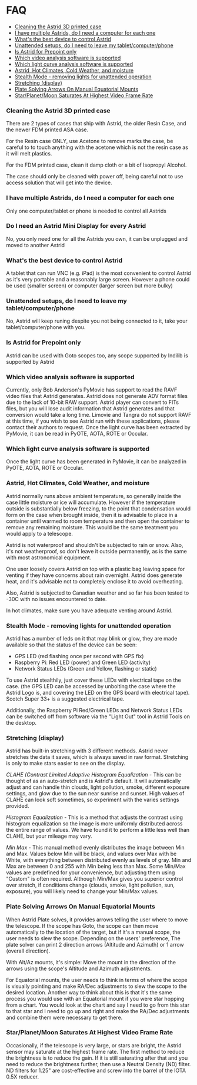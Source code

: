 # FAQ

* [Cleaning the Astrid 3D printed case](#cleaning-the-astrid-3D-printed-case)
* [I have multiple Astrids, do I need a computer for each one](#i-have-multiple-astrids,-do-i-need-a-computer-for-each-one)
* [What's the best device to control Astrid](#what's-the-best-device-to-control-astrid)
* [Unattended setups, do I need to leave my tablet/computer/phone](#unattended-setups,-do-i-need-to-leave-my-tablet/computer/phone)
* [Is Astrid for Prepoint only](#is-astrid-for-prepoint-only)
* [Which video analysis software is supported](#which-video-analysis-software-is-supported)
* [Which light curve analysis software is supported](#which-light-curve-analysis-software-is-supported)
* [Astrid, Hot Climates, Cold Weather, and moisture](#astrid,-hot-climates,-cold-weather,-and-moisture)
* [Stealth Mode - removing lights for unattended operation](#stealth-mode---removing-lights-for-unattended-operation)
* [Stretching (display)](#stretching-(display))
* [Plate Solving Arrows On Manual Equatorial Mounts](#plate-solving-arrows-on-manual-equatorial-mounts)
* [Star/Planet/Moon Saturates At Highest Video Frame Rate](#star/planet/moon-saturates-at-highest-video-frame-rate)

### Cleaning the Astrid 3D printed case

There are 2 types of cases that ship with Astrid, the older Resin Case, and the newer FDM printed ASA case.
	
For the Resin case ONLY, use Acetone to remove marks the case, be careful to to touch anything with the acetone which is not the resin case as it will melt plastics.
	
For the FDM printed case, clean it damp cloth or a bit of Isopropyl Alcohol.
	
The case should only be cleaned with power off, being careful not to use access solution that will get into the device.

### I have multiple Astrids, do I need a computer for each one

Only one computer/tablet or phone is needed to control all Astrids

### Do I need an Astrid Mini Display for every Astrid

No, you only need one for all the Astrids you own, it can be unplugged and moved to another Astrid
	
### What's the best device to control Astrid
	
A tablet that can run VNC (e.g. iPad) is the most convenient to control Astrid as it's very portable and a reasonably large screen.  However a phone could be used (smaller screen) or computer (larger screen but more bulky)
	
### Unattended setups, do I need to leave my tablet/computer/phone

No, Astrid will keep runing despite you not being connected to it, take your tablet/computer/phone with you.
	
### Is Astrid for Prepoint only

Astrid can be used with Goto scopes too, any scope supported by Indilib is supported by Astrid
	
### Which video analysis software is supported
	
Currently, only Bob Anderson's PyMovie has support to read the RAVF video files that Astrid generates. Astrid does not generate ADV format files due to the lack of 10-bit RAW support. Astrid player can convert to FITs files, but you will lose audit information that Astrid generates and that conversion would take a long time. Limovie and Tangra do not support RAVF at this time, if you wish to see Astrid run with these applications, please contact their authors to request. Once the light curve has been extracted by PyMovie, it can be read in PyOTE, AOTA, ROTE or Occular.
	
### Which light curve analysis software is supported

Once the light curve has been generated in PyMovie, it can be analyzed in PyOTE, AOTA, ROTE or Occular.

### Astrid, Hot Climates, Cold Weather, and moisture

Astrid normally runs above ambient temperature, so generally inside the case little moisture or ice will accumulate.  However if the temperature outside is substantially below freezing, to the point that condensation would form on the case when brought inside, then it is advisable to place in a container until warmed to room temperature and then open the container to remove any remaining moisture.  This would be the same treatment you would apply to a telescope.

Astrid is not waterproof and shouldn't be subjected to rain or snow. Also, it's not weatherproof, so don't leave it outside permanently, as is the same with most astronomical equipment.

One user loosely covers Astrid on top with a plastic bag leaving space for venting if they have concerns about rain overnight.  Astrid does generate heat, and it's advisable not to completely enclose it to avoid overheating.

Also, Astrid is subjected to Canadian weather and so far has been tested to -30C with no issues encountered to date.
	
In hot climates, make sure you have adequate venting around Astrid.
	
### Stealth Mode - removing lights for unattended operation

Astrid has a number of leds on it that may blink or glow, they are made available so that the status of the device can be seen:
	
* GPS LED (red flashing once per second with GPS fix)
* Raspberry Pi: Red LED (power) and Green LED (activity)
* Network Status LEDs (Green and Yellow, flashing or static)

To use Astrid stealthily, just cover these LEDs with electrical tape on the case. (the GPS LED can be accessed by unbolting the case where the Astrid Logo is, and covering the LED on the GPS board with electrical tape).  Scotch Super 33+ is a suggested electrical tape.
	
Additionally, the Raspberry Pi Red/Green LEDs and Network Status LEDs can be switched off from software via the "Light Out" tool in Astrid Tools on the desktop.
	
### Stretching (display)

Astrid has built-in stretching with 3 different methods. Astrid never stretches the data it saves, which is always saved in raw format.  Stretching is only to make stars easier to see on the display.

*CLAHE (Contrast Limited Adaptive Histogram Equalization* - This can be thought of as an auto-stretch and is Astrid's default. It will automatically adjust and can handle thin clouds, light pollution, smoke, different exposure settings, and glow due to the sun near sunrise and sunset. High values of CLAHE can look soft sometimes, so experiment with the varies settings provided.
	
*Histogram Equalization* - This is a method that adjusts the contrast using histogram equalization so the image is more uniformly distributed across the entire range of values. We have found it to perform a little less well than CLAHE, but your mileage may vary.
	
*Min Max* - This manual method evenly distributes the image between Min and Max.  Values below Min will be black, and values over Max with be White, with everything between distributed evenly as levels of gray.  Min and Max are between 0 and 255 with Min being less than Max.  Some Min/Max values are predefined for your convenience, but adjusting them using "Custom" is often required.  Although Min/Max gives you superior control over stretch, if conditions change (clouds, smoke, light pollution, sun, exposure), you will likely need to change your Min/Max values.
	
### Plate Solving Arrows On Manual Equatorial Mounts	
When Astrid Plate solves, it provides arrows telling the user where to move the telescope. If the scope has Goto, the scope can then move automatically to the location of the target, but if it's a manual scope, the user needs to slew the scope.  Depending on the users' preference, The plate solver can print 2 direction arrows (Altitude and Azimuth) or 1 arrow (overall direction).
	
With Alt/Az mounts, it's simple: Move the mount in the direction of the arrows using the scope's Altitude and Azimuth adjustments.

For Equatorial mounts, the user needs to think in terms of where the scope is visually pointing and make RA/Dec adjustments to slew the scope to the desired location.  Another way to think about this is that it's the same process you would use with an Equatorial mount if you were star hopping from a chart.  You would look at the chart and say I need to go from this star to that star and I need to go up and right and make the RA/Dec adjustments and combine them were necessary to get there.
	
### Star/Planet/Moon Saturates At Highest Video Frame Rate

Occasionally, if the telescope is very large, or stars are bright, the Astrid sensor may saturate at the highest frame rate.  The first method to reduce the brightness is to reduce the gain.  If it is still saturating after that and you need to reduce the brightness further, then use a Neutral Density (ND) filter. ND filters for 1.25" are cost-effective and screw into the barrel of the IOTA 0.5X reducer.